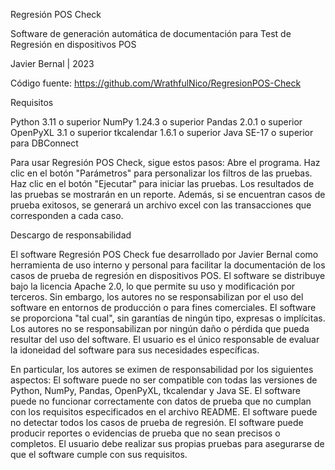 Regresión POS Check

Software de generación automática de documentación para Test de Regresión en dispositivos POS

Javier Bernal | 2023

Código fuente: https://github.com/WrathfulNico/RegresionPOS-Check

Requisitos

Python 3.11 o superior
NumPy 1.24.3 o superior
Pandas 2.0.1 o superior
OpenPyXL 3.1 o superior
tkcalendar 1.6.1 o superior
Java SE-17 o superior para DBConnect

Para usar Regresión POS Check, sigue estos pasos:
Abre el programa.
Haz clic en el botón "Parámetros" para personalizar los filtros de las pruebas.
Haz clic en el botón "Ejecutar" para iniciar las pruebas.
Los resultados de las pruebas se mostrarán en un reporte. Además, si se encuentran casos de prueba exitosos, se generará un archivo excel con las transacciones que corresponden a cada caso.


Descargo de responsabilidad

El software Regresión POS Check fue desarrollado por Javier Bernal como herramienta de uso interno y personal para facilitar la documentación de los casos de prueba de regresión en dispositivos POS.
El software se distribuye bajo la licencia Apache 2.0, lo que permite su uso y modificación por terceros. Sin embargo, los autores no se responsabilizan por el uso del software en entornos de producción o para fines comerciales.
El software se proporciona "tal cual", sin garantías de ningún tipo, expresas o implícitas. Los autores no se responsabilizan por ningún daño o pérdida que pueda resultar del uso del software.
El usuario es el único responsable de evaluar la idoneidad del software para sus necesidades específicas.

En particular, los autores se eximen de responsabilidad por los siguientes aspectos:
El software puede no ser compatible con todas las versiones de Python, NumPy, Pandas, OpenPyXL, tkcalendar y Java SE.
El software puede no funcionar correctamente con datos de prueba que no cumplan con los requisitos especificados en el archivo README.
El software puede no detectar todos los casos de prueba de regresión.
El software puede producir reportes o evidencias de prueba que no sean precisos o completos.
El usuario debe realizar sus propias pruebas para asegurarse de que el software cumple con sus requisitos.
